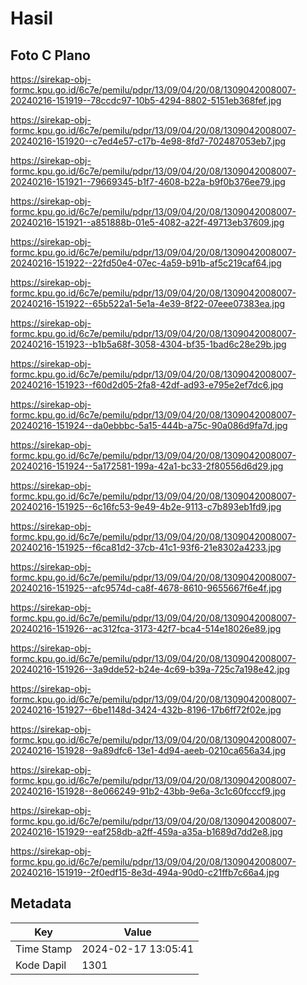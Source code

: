 # Hasil

## Foto C Plano

https://sirekap-obj-formc.kpu.go.id/6c7e/pemilu/pdpr/13/09/04/20/08/1309042008007-20240216-151919--78ccdc97-10b5-4294-8802-5151eb368fef.jpg

https://sirekap-obj-formc.kpu.go.id/6c7e/pemilu/pdpr/13/09/04/20/08/1309042008007-20240216-151920--c7ed4e57-c17b-4e98-8fd7-702487053eb7.jpg

https://sirekap-obj-formc.kpu.go.id/6c7e/pemilu/pdpr/13/09/04/20/08/1309042008007-20240216-151921--79669345-b1f7-4608-b22a-b9f0b376ee79.jpg

https://sirekap-obj-formc.kpu.go.id/6c7e/pemilu/pdpr/13/09/04/20/08/1309042008007-20240216-151921--a851888b-01e5-4082-a22f-49713eb37609.jpg

https://sirekap-obj-formc.kpu.go.id/6c7e/pemilu/pdpr/13/09/04/20/08/1309042008007-20240216-151922--22fd50e4-07ec-4a59-b91b-af5c219caf64.jpg

https://sirekap-obj-formc.kpu.go.id/6c7e/pemilu/pdpr/13/09/04/20/08/1309042008007-20240216-151922--65b522a1-5e1a-4e39-8f22-07eee07383ea.jpg

https://sirekap-obj-formc.kpu.go.id/6c7e/pemilu/pdpr/13/09/04/20/08/1309042008007-20240216-151923--b1b5a68f-3058-4304-bf35-1bad6c28e29b.jpg

https://sirekap-obj-formc.kpu.go.id/6c7e/pemilu/pdpr/13/09/04/20/08/1309042008007-20240216-151923--f60d2d05-2fa8-42df-ad93-e795e2ef7dc6.jpg

https://sirekap-obj-formc.kpu.go.id/6c7e/pemilu/pdpr/13/09/04/20/08/1309042008007-20240216-151924--da0ebbbc-5a15-444b-a75c-90a086d9fa7d.jpg

https://sirekap-obj-formc.kpu.go.id/6c7e/pemilu/pdpr/13/09/04/20/08/1309042008007-20240216-151924--5a172581-199a-42a1-bc33-2f80556d6d29.jpg

https://sirekap-obj-formc.kpu.go.id/6c7e/pemilu/pdpr/13/09/04/20/08/1309042008007-20240216-151925--6c16fc53-9e49-4b2e-9113-c7b893eb1fd9.jpg

https://sirekap-obj-formc.kpu.go.id/6c7e/pemilu/pdpr/13/09/04/20/08/1309042008007-20240216-151925--f6ca81d2-37cb-41c1-93f6-21e8302a4233.jpg

https://sirekap-obj-formc.kpu.go.id/6c7e/pemilu/pdpr/13/09/04/20/08/1309042008007-20240216-151925--afc9574d-ca8f-4678-8610-9655667f6e4f.jpg

https://sirekap-obj-formc.kpu.go.id/6c7e/pemilu/pdpr/13/09/04/20/08/1309042008007-20240216-151926--ac312fca-3173-42f7-bca4-514e18026e89.jpg

https://sirekap-obj-formc.kpu.go.id/6c7e/pemilu/pdpr/13/09/04/20/08/1309042008007-20240216-151926--3a9dde52-b24e-4c69-b39a-725c7a198e42.jpg

https://sirekap-obj-formc.kpu.go.id/6c7e/pemilu/pdpr/13/09/04/20/08/1309042008007-20240216-151927--6be1148d-3424-432b-8196-17b6ff72f02e.jpg

https://sirekap-obj-formc.kpu.go.id/6c7e/pemilu/pdpr/13/09/04/20/08/1309042008007-20240216-151928--9a89dfc6-13e1-4d94-aeeb-0210ca656a34.jpg

https://sirekap-obj-formc.kpu.go.id/6c7e/pemilu/pdpr/13/09/04/20/08/1309042008007-20240216-151928--8e066249-91b2-43bb-9e6a-3c1c60fcccf9.jpg

https://sirekap-obj-formc.kpu.go.id/6c7e/pemilu/pdpr/13/09/04/20/08/1309042008007-20240216-151929--eaf258db-a2ff-459a-a35a-b1689d7dd2e8.jpg

https://sirekap-obj-formc.kpu.go.id/6c7e/pemilu/pdpr/13/09/04/20/08/1309042008007-20240216-151919--2f0edf15-8e3d-494a-90d0-c21ffb7c66a4.jpg


## Metadata

| Key        | Value               |
| ---------- | ------------------- |
| Time Stamp | 2024-02-17 13:05:41 |
| Kode Dapil | 1301                |



